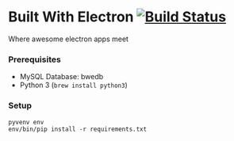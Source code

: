 # Built With Electron [![Build Status](https://magnum.travis-ci.com/ekonstantinidis/builtwithelectron.svg?token=9QR4ewbqbkEmHps6q5sq&branch=hello-npm)](https://magnum.travis-ci.com/ekonstantinidis/builtwithelectron)
Where awesome electron apps meet

### Prerequisites

 - MySQL Database: bwedb
 - Python 3 (`brew install python3`)


### Setup

    pyvenv env
    env/bin/pip install -r requirements.txt
